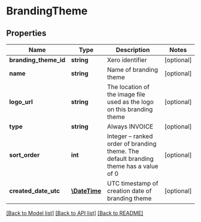 # BrandingTheme

## Properties
Name | Type | Description | Notes
------------ | ------------- | ------------- | -------------
**branding_theme_id** | **string** | Xero identifier | [optional] 
**name** | **string** | Name of branding theme | [optional] 
**logo_url** | **string** | The location of the image file used as the logo on this branding theme | [optional] 
**type** | **string** | Always INVOICE | [optional] 
**sort_order** | **int** | Integer – ranked order of branding theme. The default branding theme has a value of 0 | [optional] 
**created_date_utc** | [**\DateTime**](\DateTime.md) | UTC timestamp of creation date of branding theme | [optional] 

[[Back to Model list]](../README.md#documentation-for-models) [[Back to API list]](../README.md#documentation-for-api-endpoints) [[Back to README]](../README.md)


